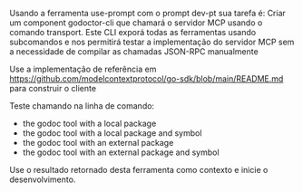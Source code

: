 Usando a ferramenta use-prompt com o prompt dev-pt sua tarefa é:
Criar um component godoctor-cli que chamará o servidor MCP usando o comando transport. Este CLI exporá todas as ferramentas usando subcomandos e nos permitirá testar a implementação do servidor MCP sem a necessidade de compilar as chamadas JSON-RPC manualmente

Use a implementação de referência em https://github.com/modelcontextprotocol/go-sdk/blob/main/README.md para construir o cliente

Teste chamando na linha de comando:

- the godoc tool with a local package
- the godoc tool with a local package and symbol
- the godoc tool with an external package
- the godoc tool with an external package and symbol

Use o resultado retornado desta ferramenta como contexto e inicie o desenvolvimento.